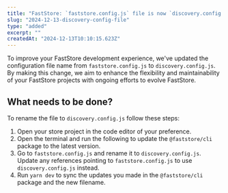 ```yaml
---
title: "FastStore: `faststore.config.js` file is now `discovery.config.js`"
slug: "2024-12-13-discovery-config-file"
type: "added"
excerpt: ""
createdAt: "2024-12-13T10:10:15.623Z"
---
```


To improve your FastStore development experience, we've updated the configuration file name from `faststore.config.js` to `discovery.config.js`. By making this change, we aim to enhance the flexibility and maintainability of your FastStore projects with ongoing efforts to evolve FastStore.

## What needs to be done?

To rename the file to `discovery.config.js` follow these steps:

1. Open your store project in the code editor of your preference.
2. Open the terminal and run the following to update the `@faststore/cli` package to the latest version.
3. Go to `faststore.config.js` and rename it to `discovery.config.js`.
Update any references pointing to `faststore.config.js` to use `discovery.config.js` instead.
4. Run `yarn dev` to sync the updates you made in the `@faststore/cli` package and the new filename.
